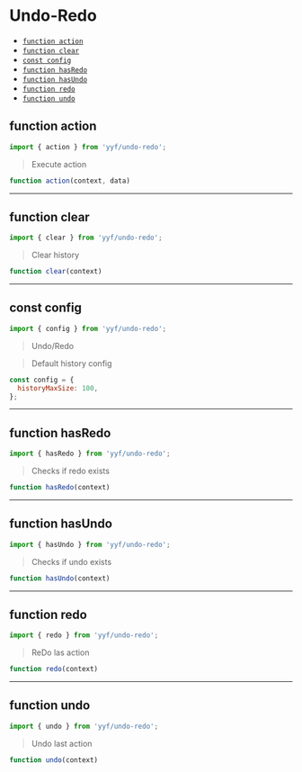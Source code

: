 # Undo-Redo

- [`function action`](#function-action)
- [`function clear`](#function-clear)
- [`const config`](#value-config)
- [`function hasRedo`](#function-hasredo)
- [`function hasUndo`](#function-hasundo)
- [`function redo`](#function-redo)
- [`function undo`](#function-undo)

<a id="function-action"></a><h2>function action</h2>
``` javascript
import { action } from 'yyf/undo-redo';
```
> Execute action

``` javascript
function action(context, data)
```
---

<a id="function-clear"></a><h2>function clear</h2>
``` javascript
import { clear } from 'yyf/undo-redo';
```
> Clear history

``` javascript
function clear(context)
```
---

<a id="value-config"></a><h2>const config</h2>
``` javascript
import { config } from 'yyf/undo-redo';
```
> Undo/Redo

> Default history config

``` javascript
const config = {
  historyMaxSize: 100,
};
```
---

<a id="function-hasredo"></a><h2>function hasRedo</h2>
``` javascript
import { hasRedo } from 'yyf/undo-redo';
```
> Checks if redo exists

``` javascript
function hasRedo(context)
```
---

<a id="function-hasundo"></a><h2>function hasUndo</h2>
``` javascript
import { hasUndo } from 'yyf/undo-redo';
```
> Checks if undo exists

``` javascript
function hasUndo(context)
```
---

<a id="function-redo"></a><h2>function redo</h2>
``` javascript
import { redo } from 'yyf/undo-redo';
```
> ReDo las action

``` javascript
function redo(context)
```
---

<a id="function-undo"></a><h2>function undo</h2>
``` javascript
import { undo } from 'yyf/undo-redo';
```
> Undo last action

``` javascript
function undo(context)
```
